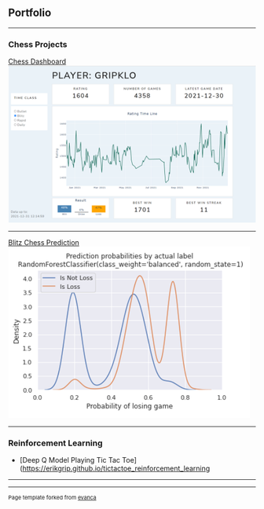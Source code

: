 ## Portfolio

---

### Chess Projects

[Chess Dashboard](https://erikgrip.github.io/chess_dashboard/)
<img src="images/chess_dashboard.png?raw=true"/>

---
[Blitz Chess Prediction](https://erikgrip.github.io/chess_prediction/)
<img src="images/chess_prediction.png?raw=true"/>

---

### Reinforcement Learning

- [Deep Q Model Playing Tic Tac Toe](https://erikgrip.github.io/tictactoe_reinforcement_learning

---




---
<p style="font-size:11px">Page template forked from <a href="https://github.com/evanca/quick-portfolio">evanca</a></p>
<!-- Remove above link if you don't want to attibute -->
